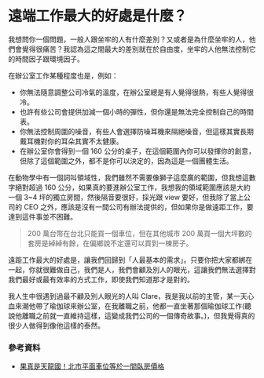 # 遠端工作最大的好處是什麼？

我想問你一個問題，一般人跟坐牢的人有什麼差別？又或者是為什麼坐牢的人，他們會覺得很痛苦？我認為這之間最大的差別就在於自由度，坐牢的人他無法控制它的時間因子跟環境因子。

在辦公室工作某種程度也是，例如：

- 你無法隨意調整公司冷氣的溫度，在辦公室總是有人覺得很熱，有些人覺得很冷。
- 也許有些公司會提供加減一個小時的彈性，但你還是無法完全控制自己的時間表。
- 你無法控制周圍的噪音，有些人會選擇防噪耳機來隔絕噪音，但這樣其實長期戴耳機對你的耳朵其實不太健康。
- 在辦公室你會得到一個 160 公分的桌子，在這個範圍內你可以發揮你的創意，但除了這個範圍之外，都不是你可以決定的，因為這是一個團體生活。

在動物學中有一個詞叫領域性，我們雖然不需要像獅子這麼廣的範圍，但我想這數字絕對超過 160 公分，如果真的要進辦公室工作，我想我的領域範圍應該是大約一個 3~4 坪的獨立房間，然後隔音要很好，採光跟 view 要好，但我除了當上公司的 CEO 之外，應該是沒有一間公司有辦法提供的，但如果你是做遠距工作，要達到這件事並不困難。

> 200 萬台幣在台北只能買一個車位，但在其他城市 200 萬買一個大坪數的套房是綽綽有餘，在偏鄉說不定還可以買到一棟房子。

遠距工作最大的好處是，讓我們回歸到「人最基本的需求」。只要你把大家都綁在一起，你就很難做自己，我們是人，我們會顧及別人的眼光，這讓我們無法選擇對我們最好或最有效率的方式工作，即使我們知道那才是對的。

我人生中很遇到過最不顧及別人眼光的人叫 Clare，我是我以前的主管，某一天心血來潮他帶了瑜伽球來辦公室，在我離職之前，他都一直坐著那個瑜伽球工作(聽說他離職之前就一直維持這樣，這變成我們公司的一個傳奇故事。)，但我覺得真的很少人做得到像他這樣的泰然。

### 參考資料

- [果真是天龍國！北市平面車位等於一間臥房價格](https://estate.ltn.com.tw/article/6477)
